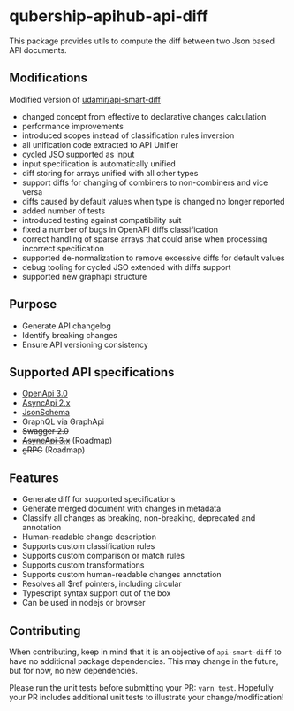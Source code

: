 # qubership-apihub-api-diff

This package provides utils to compute the diff between two Json based API documents.

## Modifications
Modified version of [udamir/api-smart-diff](https://github.com/udamir/api-smart-diff)

- changed concept from effective to declarative changes calculation
- performance improvements
- introduced scopes instead of classification rules inversion
- all unification code extracted to API Unifier
- cycled JSO supported as input
- input specification is automatically unified
- diff storing for arrays unified with all other types
- support diffs for changing of combiners to non-combiners and vice versa
- diffs caused by default values when type is changed no longer reported
- added number of tests
- introduced testing against compatibility suit
- fixed a number of bugs in OpenAPI diffs classification
- correct handling of sparse arrays that could arise when processing incorrect specification
- supported de-normalization to remove excessive diffs for default values
- debug tooling for cycled JSO extended with diffs support
- supported new graphapi structure

## Purpose
- Generate API changelog
- Identify breaking changes
- Ensure API versioning consistency

## Supported API specifications

- [OpenApi 3.0](https://github.com/OAI/OpenAPI-Specification/blob/main/versions/3.0.3.md)
- [AsyncApi 2.x](https://v2.asyncapi.com/docs/reference)
- [JsonSchema](https://json-schema.org/draft/2020-12/json-schema-core.html)
- GraphQL via GraphApi
- ~~Swagger 2.0~~
- ~~[AsyncApi 3.x](https://www.asyncapi.com/docs/specifications/)~~ (Roadmap)
- ~~gRPC~~ (Roadmap)

## Features
- Generate diff for supported specifications
- Generate merged document with changes in metadata 
- Classify all changes as breaking, non-breaking, deprecated and annotation
- Human-readable change description
- Supports custom classification rules
- Supports custom comparison or match rules
- Supports custom transformations
- Supports custom human-readable changes annotation
- Resolves all $ref pointers, including circular
- Typescript syntax support out of the box
- Can be used in nodejs or browser

## Contributing
When contributing, keep in mind that it is an objective of `api-smart-diff` to have no additional package dependencies. This may change in the future, but for now, no new dependencies.

Please run the unit tests before submitting your PR: `yarn test`. Hopefully your PR includes additional unit tests to illustrate your change/modification!